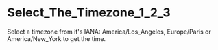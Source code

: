 # Select_The_Timezone_1_2_3
Select a timezone from it's IANA: America/Los_Angeles, Europe/Paris or America/New_York to get the time.
